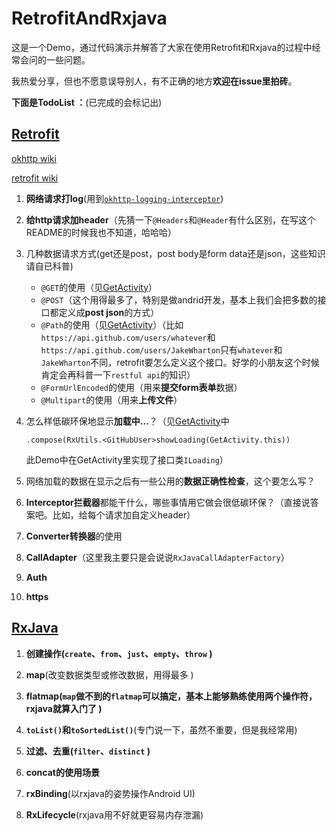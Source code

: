 # RetrofitAndRxjava

这是一个Demo，通过代码演示并解答了大家在使用Retrofit和Rxjava的过程中经常会问的一些问题。

我热爱分享，但也不愿意误导别人，有不正确的地方**欢迎在issue里拍砖**。

**下面是TodoList ：**(已完成的会标记出)


## [Retrofit](http://square.github.io/retrofit/)

[okhttp wiki](https://github.com/square/okhttp/wiki)

[retrofit wiki](https://github.com/square/retrofit/wiki)

1. **网络请求打log**(用到[`okhttp-logging-interceptor`](https://github.com/square/okhttp/tree/master/okhttp-logging-interceptor))

1. **给http请求加header**（先猜一下`@Headers`和`@Header`有什么区别，在写这个README的时候我也不知道，哈哈哈）

1. 几种数据请求方式(get还是post，post body是form data还是json，这些知识请自已科普)

	- `@GET`的使用（见[GetActivity](app/src/main/java/com/dwgg/retrofitandrxjava/GetActivity.java)）
	- `@POST`（这个用得最多了，特别是做andrid开发，基本上我们会把多数的接口都定义成**post json**的方式）
	- `@Path`的使用（见[GetActivity](app/src/main/java/com/dwgg/retrofitandrxjava/GetActivity.java)）（比如`https://api.github.com/users/whatever`和`https://api.github.com/users/JakeWharton`只有`whatever`和`JakeWharton`不同，retrofit要怎么定义这个接口。好学的小朋友这个时候肯定会再科普一下`restful api`的知识）
	- `@FormUrlEncoded`的使用（用来**提交form表单**数据）
	- `@Multipart`的使用（用来**上传文件**）

1. 怎么样低碳环保地显示**加载中...**？（见[GetActivity](app/src/main/java/com/dwgg/retrofitandrxjava/GetActivity.java)中

	`.compose(RxUtils.<GitHubUser>showLoading(GetActivity.this))`

	此Demo中在GetActivity里实现了接口类`ILoading`）

1. 网络加载的数据在显示之后有一些公用的**数据正确性检查**，这个要怎么写？

1. **Interceptor拦截器**都能干什么，哪些事情用它做会很低碳环保？（直接说答案吧。比如，给每个请求加自定义header） 

1. **Converter转换器**的使用

1. **CallAdapter**（这里我主要只是会说说`RxJavaCallAdapterFactory`）

1. **Auth**

1. **https**



## [RxJava](https://github.com/ReactiveX/RxJava/wiki)

1. **创建操作(`create`、`from`、`just`、`empty`、`throw` )**

1. **map**(改变数据类型或修改数据，用得最多 )

1. **flatmap(`map`做不到的`flatmap`可以搞定，基本上能够熟练使用两个操作符，rxjava就算入门了 )**

1. **`toList()`和`toSortedList()`**(专门说一下，虽然不重要，但是我经常用)

1. **过滤、去重(`filter`、`distinct` )**

1. **concat的使用场景**

1. **rxBinding**(以rxjava的姿势操作Android UI)

1. **RxLifecycle**(rxjava用不好就更容易内存泄漏)